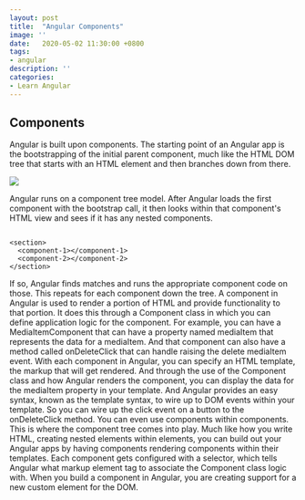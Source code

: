 ```yaml
---
layout: post
title:  "Angular Components"
image: ''
date:   2020-05-02 11:30:00 +0800
tags:
- angular
description: ''
categories:
- Learn Angular 
---
```


<h2>Components</h2>

Angular is built upon components. The starting point of an Angular app is the bootstrapping of the initial parent component, much like the HTML DOM tree that starts with an HTML element and then branches down from there.

<img src="{{ site.baseurl }}/assets/img/angular/component-tree.JPG">

Angular runs on a component tree model. After Angular loads the first component with the bootstrap call, it then looks within that component's HTML view and sees if it has any nested components.

<pre><code class="html">
&lt;section&gt;
  &lt;component-1&gt;&lt;/component-1&gt;
  &lt;component-2&gt;&lt;/component-2&gt;
&lt;/section&gt;
</code></pre>

If so, Angular finds matches and runs the appropriate component code on those. This repeats for each component down the tree. A component in Angular is used to render a portion of HTML and provide functionality to that portion. It does this through a Component class in which you can define application logic for the component. For example, you can have a MediaItemComponent that can have a property named mediaItem that represents the data for a mediaItem. And that component can also have a method called onDeleteClick that can handle raising the delete mediaItem event. With each component in Angular, you can specify an HTML template, the markup that will get rendered. And through the use of the Component class and how Angular renders the component, you can display the data for the mediaItem property in your template. And Angular provides an easy syntax, known as the template syntax, to wire up to DOM events within your template. So you can wire up the click event on a button to the onDeleteClick method. You can even use components within components. This is where the component tree comes into play. Much like how you write HTML, creating nested elements within elements, you can build out your Angular apps by having components rendering components within their templates. Each component gets configured with a selector, which tells Angular what markup element tag to associate the Component class logic with. When you build a component in Angular, you are creating support for a new custom element for the DOM.

